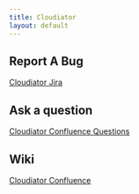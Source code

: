 ```yaml
---
title: Cloudiator
layout: default
---
```


## Report A Bug

<a href="https://jira.cloudiator.org" target="_blank">Cloudiator Jira</a>

## Ask a question

<a href="https://confluence.cloudiator.org/questions" target="_blank">Cloudiator Confluence Questions</a>

## Wiki

<a href="https://confluence.cloudiator.org" target="_blank">Cloudiator Confluence</a>

